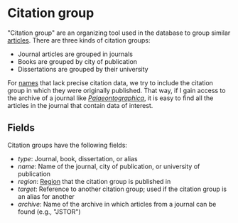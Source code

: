 # Citation group

"Citation group" are an organizing tool used in the database to group
similar [articles](/docs/article). There are three kinds of citation groups:

- Journal articles are grouped in journals
- Books are grouped by city of publication
- Dissertations are grouped by their university

For [names](/docs/name) that lack precise citation data, we try to include
the citation group in which they were originally published. That way, if I
gain access to the archive of a journal like [_Palaeontographica_](/cg/Palaeontographica),
it is easy to find all the articles in the journal that contain data of interest.

## Fields

Citation groups have the following fields:

- _type_: Journal, book, dissertation, or alias
- _name_: Name of the journal, city of publication, or university of publication
- _region_: [Region](/docs/region) that the citation group is published in
- _target_: Reference to another citation group; used if the citation group is an
  alias for another
- _archive_: Name of the archive in which articles from a journal can be found (e.g., "JSTOR")
